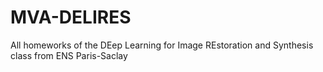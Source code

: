 # MVA-DELIRES
 All homeworks of the DEep Learning for Image REstoration and Synthesis class from ENS Paris-Saclay
